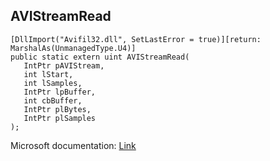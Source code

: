 ## AVIStreamRead

```
[DllImport("Avifil32.dll", SetLastError = true)][return: MarshalAs(UnmanagedType.U4)]
public static extern uint AVIStreamRead(
   IntPtr pAVIStream,
   int lStart,
   int lSamples,
   IntPtr lpBuffer,
   int cbBuffer,
   IntPtr plBytes,
   IntPtr plSamples
);
```

Microsoft documentation: [Link](https://docs.microsoft.com/en-us/windows/win32/api/vfw/nf-vfw-avistreamread)

